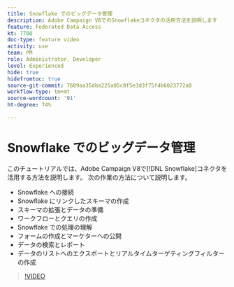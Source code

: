 ```yaml
---
title: Snowflake でのビッグデータ管理
description: Adobe Campaign V8でのSnowflakeコネクタの活用方法を説明します
feature: Federated Data Access
kt: 7780
doc-type: feature video
activity: use
team: PM
role: Administrator, Developer
level: Experienced
hide: true
hidefromtoc: true
source-git-commit: 7609aa35dba225a05c8f5e3d3f75f4b6023772a0
workflow-type: tm+mt
source-wordcount: '91'
ht-degree: 74%

---
```


# Snowflake でのビッグデータ管理

このチュートリアルでは、Adobe Campaign V8で[!DNL Snowflake]コネクタを活用する方法を説明します。
次の作業の方法について説明します。

* Snowflake への接続
* Snowflake にリンクしたスキーマの作成
* スキーマの拡張とデータの準備
* ワークフローとクエリの作成
* Snowflake での処理の理解
* フォームの作成とマーケターへの公開
* データの検索とレポート
* データのリストへのエクスポートとリアルタイムターゲティングフィルターの作成

>[!VIDEO](https://video.tv.adobe.com/v/31588?quality=12&learn=on)
